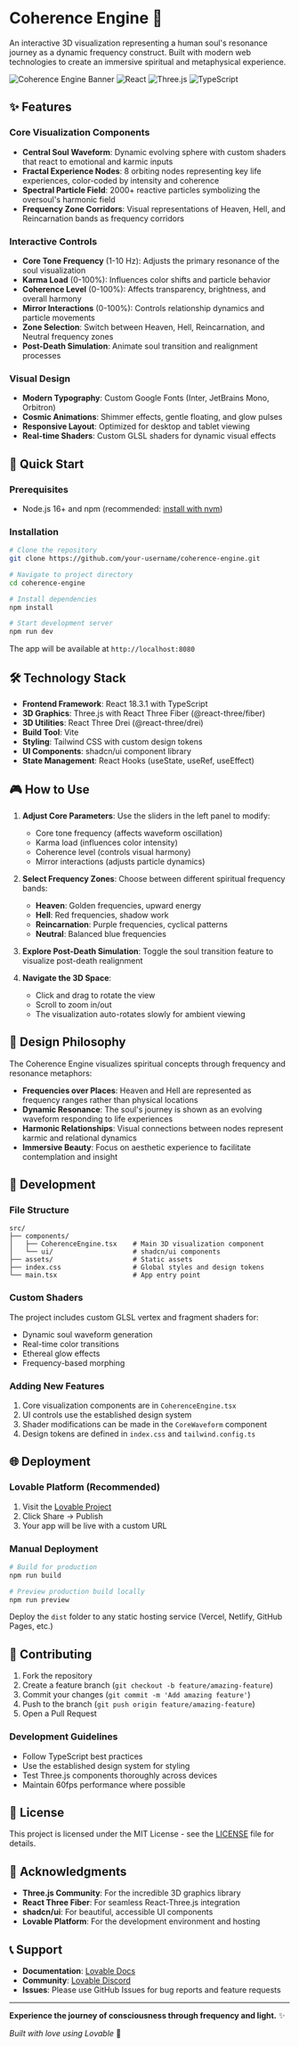 # Coherence Engine 🌟

An interactive 3D visualization representing a human soul's resonance journey as a dynamic frequency construct. Built with modern web technologies to create an immersive spiritual and metaphysical experience.

![Coherence Engine Banner](https://img.shields.io/badge/3D-Visualization-purple) ![React](https://img.shields.io/badge/React-18.3.1-61DAFB) ![Three.js](https://img.shields.io/badge/Three.js-Latest-orange) ![TypeScript](https://img.shields.io/badge/TypeScript-5.x-blue)

## ✨ Features

### Core Visualization Components
- **Central Soul Waveform**: Dynamic evolving sphere with custom shaders that react to emotional and karmic inputs
- **Fractal Experience Nodes**: 8 orbiting nodes representing key life experiences, color-coded by intensity and coherence
- **Spectral Particle Field**: 2000+ reactive particles symbolizing the oversoul's harmonic field
- **Frequency Zone Corridors**: Visual representations of Heaven, Hell, and Reincarnation bands as frequency corridors

### Interactive Controls
- **Core Tone Frequency** (1-10 Hz): Adjusts the primary resonance of the soul visualization
- **Karma Load** (0-100%): Influences color shifts and particle behavior
- **Coherence Level** (0-100%): Affects transparency, brightness, and overall harmony
- **Mirror Interactions** (0-100%): Controls relationship dynamics and particle movements
- **Zone Selection**: Switch between Heaven, Hell, Reincarnation, and Neutral frequency zones
- **Post-Death Simulation**: Animate soul transition and realignment processes

### Visual Design
- **Modern Typography**: Custom Google Fonts (Inter, JetBrains Mono, Orbitron)
- **Cosmic Animations**: Shimmer effects, gentle floating, and glow pulses
- **Responsive Layout**: Optimized for desktop and tablet viewing
- **Real-time Shaders**: Custom GLSL shaders for dynamic visual effects

## 🚀 Quick Start

### Prerequisites
- Node.js 16+ and npm (recommended: [install with nvm](https://github.com/nvm-sh/nvm#installing-and-updating))

### Installation

```bash
# Clone the repository
git clone https://github.com/your-username/coherence-engine.git

# Navigate to project directory
cd coherence-engine

# Install dependencies
npm install

# Start development server
npm run dev
```

The app will be available at `http://localhost:8080`

## 🛠️ Technology Stack

- **Frontend Framework**: React 18.3.1 with TypeScript
- **3D Graphics**: Three.js with React Three Fiber (@react-three/fiber)
- **3D Utilities**: React Three Drei (@react-three/drei)
- **Build Tool**: Vite
- **Styling**: Tailwind CSS with custom design tokens
- **UI Components**: shadcn/ui component library
- **State Management**: React Hooks (useState, useRef, useEffect)

## 🎮 How to Use

1. **Adjust Core Parameters**: Use the sliders in the left panel to modify:
   - Core tone frequency (affects waveform oscillation)
   - Karma load (influences color intensity)
   - Coherence level (controls visual harmony)
   - Mirror interactions (adjusts particle dynamics)

2. **Select Frequency Zones**: Choose between different spiritual frequency bands:
   - **Heaven**: Golden frequencies, upward energy
   - **Hell**: Red frequencies, shadow work
   - **Reincarnation**: Purple frequencies, cyclical patterns
   - **Neutral**: Balanced blue frequencies

3. **Explore Post-Death Simulation**: Toggle the soul transition feature to visualize post-death realignment

4. **Navigate the 3D Space**: 
   - Click and drag to rotate the view
   - Scroll to zoom in/out
   - The visualization auto-rotates slowly for ambient viewing

## 🎨 Design Philosophy

The Coherence Engine visualizes spiritual concepts through frequency and resonance metaphors:

- **Frequencies over Places**: Heaven and Hell are represented as frequency ranges rather than physical locations
- **Dynamic Resonance**: The soul's journey is shown as an evolving waveform responding to life experiences
- **Harmonic Relationships**: Visual connections between nodes represent karmic and relational dynamics
- **Immersive Beauty**: Focus on aesthetic experience to facilitate contemplation and insight

## 🔧 Development

### File Structure
```
src/
├── components/
│   ├── CoherenceEngine.tsx    # Main 3D visualization component
│   └── ui/                    # shadcn/ui components
├── assets/                    # Static assets
├── index.css                  # Global styles and design tokens
└── main.tsx                   # App entry point
```

### Custom Shaders
The project includes custom GLSL vertex and fragment shaders for:
- Dynamic soul waveform generation
- Real-time color transitions
- Ethereal glow effects
- Frequency-based morphing

### Adding New Features
1. Core visualization components are in `CoherenceEngine.tsx`
2. UI controls use the established design system
3. Shader modifications can be made in the `CoreWaveform` component
4. Design tokens are defined in `index.css` and `tailwind.config.ts`

## 🌐 Deployment

### Lovable Platform (Recommended)
1. Visit the [Lovable Project](https://lovable.dev/projects/7ea1ae27-2725-4688-b7b1-ebc838de2af5)
2. Click Share → Publish
3. Your app will be live with a custom URL

### Manual Deployment
```bash
# Build for production
npm run build

# Preview production build locally
npm run preview
```

Deploy the `dist` folder to any static hosting service (Vercel, Netlify, GitHub Pages, etc.)

## 🤝 Contributing

1. Fork the repository
2. Create a feature branch (`git checkout -b feature/amazing-feature`)
3. Commit your changes (`git commit -m 'Add amazing feature'`)
4. Push to the branch (`git push origin feature/amazing-feature`)
5. Open a Pull Request

### Development Guidelines
- Follow TypeScript best practices
- Use the established design system for styling
- Test Three.js components thoroughly across devices
- Maintain 60fps performance where possible

## 📄 License

This project is licensed under the MIT License - see the [LICENSE](LICENSE) file for details.

## 🙏 Acknowledgments

- **Three.js Community**: For the incredible 3D graphics library
- **React Three Fiber**: For seamless React-Three.js integration
- **shadcn/ui**: For beautiful, accessible UI components
- **Lovable Platform**: For the development environment and hosting

## 📞 Support

- **Documentation**: [Lovable Docs](https://docs.lovable.dev/)
- **Community**: [Lovable Discord](https://discord.com/channels/1119885301872070706/1280461670979993613)
- **Issues**: Please use GitHub Issues for bug reports and feature requests

---

**Experience the journey of consciousness through frequency and light.** ✨

*Built with love using Lovable* 💜